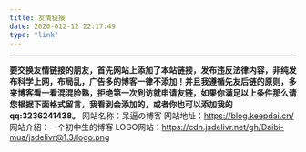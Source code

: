 ```yaml
---
title: 友情链接
date: 2020-012-12 22:17:49
type: "link"
---
```


***

**要交换友情链接的朋友，首先网站上添加了本站链接，发布违反法律内容，非纯发布科学上网，布局乱，广告多的博客一律不添加！并且我遵循先友后链的原则，多来博客看一看混混脸熟，拒绝第一次到访就申请友链，如果你满足以上条件那么请您根据下面格式留言，我看到会添加的，或者你也可以添加我的qq:3236241438。**
网站名称：呆逼の博客
网站地址：https://blog.keepdai.cn/
网站介紹：一个初中生的博客
LOGO网站：https://cdn.jsdelivr.net/gh/Daibi-mua/jsdelivr@1.3/logo.png